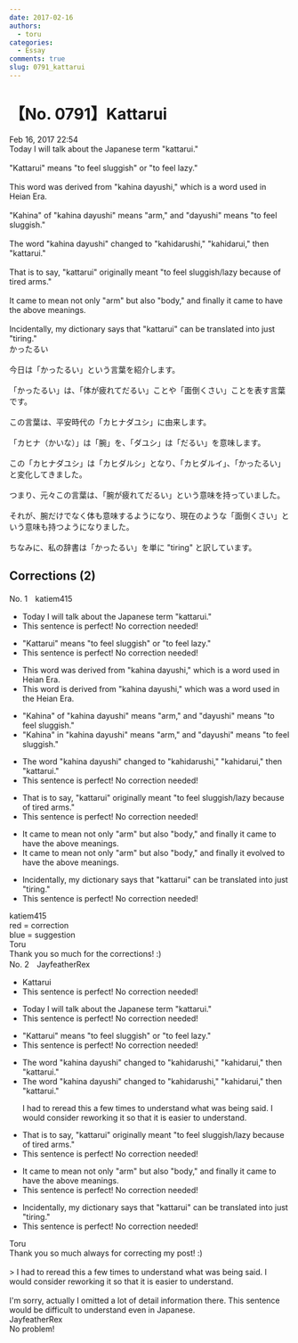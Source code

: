 ```yaml
---
date: 2017-02-16
authors:
  - toru
categories:
  - Essay
comments: true
slug: 0791_kattarui
---
```


# 【No. 0791】Kattarui
<div class="date">Feb 16, 2017 22:54</div>
<div id="post"><div id="body_show_ori">
Today I will talk about the Japanese term "kattarui."<br/><br/>"Kattarui" means "to feel sluggish" or "to feel lazy."<br/><br/>This word was derived from "kahina dayushi," which is a word used in Heian Era.<br/><br/>"Kahina" of "kahina dayushi" means "arm," and "dayushi" means "to feel sluggish."<br/><br/>The word "kahina dayushi" changed to "kahidarushi," "kahidarui," then "kattarui."<br/><br/>That is to say, "kattarui" originally meant "to feel sluggish/lazy because of tired arms."<br/><br/>It came to mean not only "arm" but also "body," and finally it came to have the above meanings.<br/><br/>Incidentally, my dictionary says that "kattarui" can be translated into just "tiring."
</div></div>

<!-- more -->

<div id="post_ja"><div id="body_show_mo">
かったるい<br/><br/>今日は「かったるい」という言葉を紹介します。<br/><br/>「かったるい」は、「体が疲れてだるい」ことや「面倒くさい」ことを表す言葉です。<br/><br/>この言葉は、平安時代の「カヒナダユシ」に由来します。<br/><br/>「カヒナ（かいな）」は「腕」を、「ダユシ」は「だるい」を意味します。<br/><br/>この「カヒナダユシ」は「カヒダルシ」となり、「カヒダルイ」、「かったるい」と変化してきました。<br/><br/>つまり、元々この言葉は、「腕が疲れてだるい」という意味を持っていました。<br/><br/>それが、腕だけでなく体も意味するようになり、現在のような「面倒くさい」という意味も持つようになりました。<br/><br/>ちなみに、私の辞書は「かったるい」を単に "tiring" と訳しています。
</div></div>

## Corrections (2)
<div id="block"><div class="first_name"> No. 1　<span class="just_name">katiem415</span></div><div id="block2">
<ul class="correction_field">
<li class="incorrect">Today I will talk about the Japanese term "kattarui."</li>
<li class="corrected perfect">This sentence is perfect! No correction needed!</li>
</ul>
<ul class="correction_field">
<li class="incorrect">"Kattarui" means "to feel sluggish" or "to feel lazy."</li>
<li class="corrected perfect">This sentence is perfect! No correction needed!</li>
</ul>
<ul class="correction_field">
<li class="incorrect">This word was derived from "kahina dayushi," which is a word used in Heian Era.</li>
<li class="corrected correct">
This word <span class="f_red">is</span> derived from "kahina dayushi," which <span class="f_red">was</span> a word used in <span class="f_red">the </span>Heian Era.
</li>
</ul>
<ul class="correction_field">
<li class="incorrect">"Kahina" of "kahina dayushi" means "arm," and "dayushi" means "to feel sluggish."</li>
<li class="corrected correct">
"Kahina" <span class="f_red">in</span> "kahina dayushi" means "arm," and "dayushi" means "to feel sluggish."
</li>
</ul>
<ul class="correction_field">
<li class="incorrect">The word "kahina dayushi" changed to "kahidarushi," "kahidarui," then "kattarui."</li>
<li class="corrected perfect">This sentence is perfect! No correction needed!</li>
</ul>
<ul class="correction_field">
<li class="incorrect">That is to say, "kattarui" originally meant "to feel sluggish/lazy because of tired arms."</li>
<li class="corrected perfect">This sentence is perfect! No correction needed!</li>
</ul>
<ul class="correction_field">
<li class="incorrect">It came to mean not only "arm" but also "body," and finally it came to have the above meanings.</li>
<li class="corrected correct">
It came to mean not only "arm" but also "body," and finally it <span class="f_blue">evolved</span> to have the above meanings.
</li>
</ul>
<ul class="correction_field">
<li class="incorrect">Incidentally, my dictionary says that "kattarui" can be translated into just "tiring."</li>
<li class="corrected perfect">This sentence is perfect! No correction needed!</li>
</ul>
</div><div class="name"><span class="just_name">katiem415</span><br>
red = correction<br/>blue = suggestion
</div>
<div class="name"><span class="just_name">Toru</span><br>
Thank you so much for the corrections! :)
</div>
</div>
<div id="block"><div class="first_name"> No. 2　<span class="just_name">JayfeatherRex</span></div><div id="block2">
<ul class="correction_field">
<li class="incorrect">Kattarui</li>
<li class="corrected perfect">This sentence is perfect! No correction needed!</li>
</ul>
<ul class="correction_field">
<li class="incorrect">Today I will talk about the Japanese term "kattarui."</li>
<li class="corrected perfect">This sentence is perfect! No correction needed!</li>
</ul>
<ul class="correction_field">
<li class="incorrect">"Kattarui" means "to feel sluggish" or "to feel lazy."</li>
<li class="corrected perfect">This sentence is perfect! No correction needed!</li>
</ul>
<ul class="correction_field">
<li class="incorrect">The word "kahina dayushi" changed to "kahidarushi," "kahidarui," then "kattarui."</li>
<li class="corrected correct">
The word "kahina dayushi" changed to "kahidarushi," "kahidarui," then "kattarui."
<p class="correction_comment">I had to reread this a few times to understand what was being said.  I would consider reworking it so that it is easier to understand.</p>
</li>
</ul>
<ul class="correction_field">
<li class="incorrect">That is to say, "kattarui" originally meant "to feel sluggish/lazy because of tired arms."</li>
<li class="corrected perfect">This sentence is perfect! No correction needed!</li>
</ul>
<ul class="correction_field">
<li class="incorrect">It came to mean not only "arm" but also "body," and finally it came to have the above meanings.</li>
<li class="corrected perfect">This sentence is perfect! No correction needed!</li>
</ul>
<ul class="correction_field">
<li class="incorrect">Incidentally, my dictionary says that "kattarui" can be translated into just "tiring."</li>
<li class="corrected perfect">This sentence is perfect! No correction needed!</li>
</ul>
</div><div class="name"><span class="just_name">Toru</span><br>
Thank you so much always for correcting my post! :)<br/><br/>&gt; I had to reread this a few times to understand what was being said. I would consider reworking it so that it is easier to understand.<br/><br/>I'm sorry, actually I omitted a lot of detail information there. This sentence would be difficult to understand even in Japanese.
</div>
<div class="name"><span class="just_name">JayfeatherRex</span><br>
No problem!
</div>
</div>
